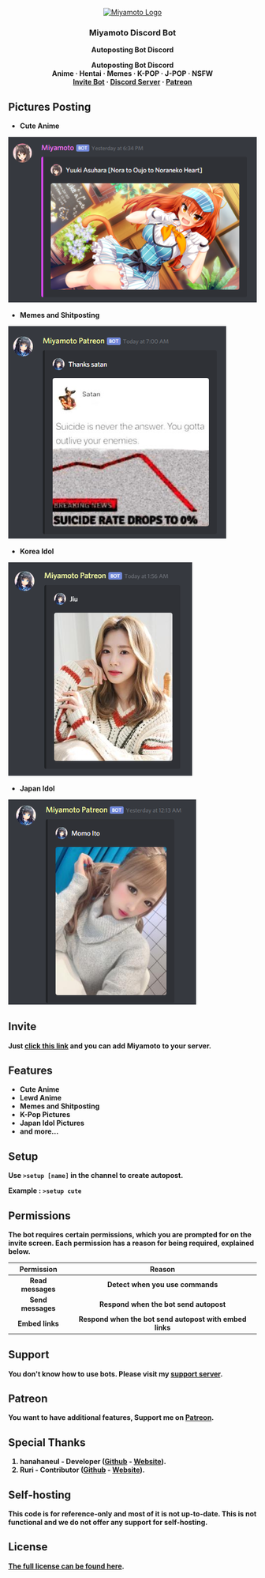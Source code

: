 <p align="center">
  <a href="https://discord.gg/zGmNyk7">
    <img src="https://cdn.discordapp.com/attachments/615725565265051648/644519226740178954/80XUb45JeHwvWeaPFYqn3B480fsWbrTjbH0Y3IAJYFjLNAAAAAElFTkSuQmCC.png" alt="Miyamoto Logo">
  </a>
</p>

<h3 align="center"><strong>Miyamoto Discord Bot</strong></h3>
<p align="center">
  <strong>Autoposting Bot Discord</strong>
  </p>
  <p align="center">
  <strong>Autoposting Bot Discord</strong>
  <br>
  <strong>Anime · Hentai · Memes · K-POP · J-POP · NSFW
  <br>
  <a href="https://bit.ly/miyamotobot"><strong>Invite Bot</strong></a>
  ·
  <a href="https://discord.gg/zGmNyk7"><strong>Discord Server</strong></a>
  ·
  <a href="https://www.patreon.com/discordanime"><strong>Patreon</strong></a>
  
  </p>

## Pictures Posting
* **Cute Anime**

![Cute Anime](./assets/cuteanime.PNG)

* **Memes and Shitposting**

![Memes and Shitposting](./assets/memes.PNG)

* **Korea Idol**

![Korea Idol](./assets/korean.PNG)

* **Japan Idol**

![Japan Idol](./assets/japan.PNG)

## Invite
**Just [click this link](https://bit.ly/miyamotobot) and you can add Miyamoto to your server.**

## Features
* **Cute Anime**
* **Lewd Anime**
* **Memes and Shitposting**
* **K-Pop Pictures**
* **Japan Idol Pictures**
* **and more...**

## Setup
**Use `>setup [name]` in the channel to create autopost.**

**Example : `>setup cute`**

## Permissions
**The bot requires certain permissions, which you are prompted for on the invite screen. Each permission has a reason for being required, explained below.**

| **Permission** | **Reason** |
| :---: | :---: |
| **Read messages** | **Detect when you use commands** |
| **Send messages** | **Respond when the bot send autopost** |
| **Embed links** | **Respond when the bot send autopost with embed links** |

## Support
**You don't know how to use bots. Please visit my [support server](https://discord.gg/zGmNyk7).**

## Patreon
**You want to have additional features, Support me on [Patreon](https://www.patreon.com/discordanime).**

## Special Thanks
1. **hanahaneul - Developer ([Github](https://github.com/hanahaneull) - [Website](https://kontol.monster)).**
1. **Ruri - Contributor ([Github](https://github.com/KurokuTetsuya) - [Website](https://fatir.xyz)).**

## Self-hosting
**This code is for reference-only and most of it is not up-to-date. This is not functional and we do not offer any support for self-hosting.**

## License
**[The full license can be found here](https://github.com/AlivaDiscord/Miyamoto/blob/master/LICENSE).**
